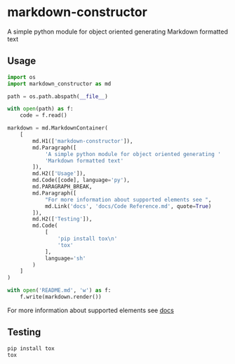 # markdown-constructor

A simple python module for object oriented generating Markdown formatted text

## Usage

```py
import os
import markdown_constructor as md

path = os.path.abspath(__file__)

with open(path) as f:
    code = f.read()

markdown = md.MarkdownContainer(
    [
        md.H1(['markdown-constructor']),
        md.Paragraph([
            'A simple python module for object oriented generating '
            'Markdown formatted text'
        ]),
        md.H2(['Usage']),
        md.Code([code], language='py'),
        md.PARAGRAPH_BREAK,
        md.Paragraph([
            "For more information about supported elements see ",
            md.Link('docs', 'docs/Code Reference.md', quote=True)
        ]),
        md.H2(['Testing']),
        md.Code(
            [
                'pip install tox\n'
                'tox'
            ],
            language='sh'
        )
    ]
)

with open('README.md', 'w') as f:
    f.write(markdown.render())
```

For more information about supported elements see [docs](docs/Code%20Reference.md)

## Testing

```sh
pip install tox
tox
```